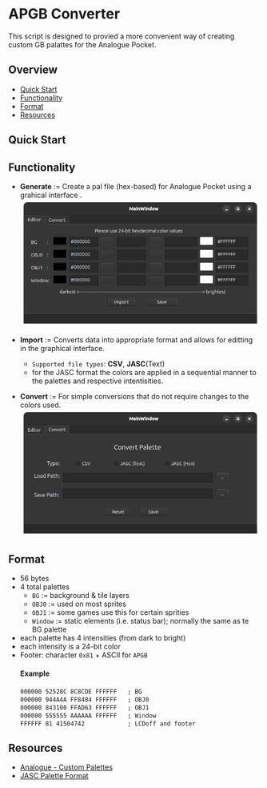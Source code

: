 # APGB Converter
This script is designed to provied a more convenient way of creating custom GB palattes for the Analogue Pocket.

## Overview
- [Quick Start](#quick-start)
- [Functionality](#functionality)
- [Format](#format)
- [Resources](#resources)

## Quick Start


## Functionality
- **Generate** := Create a pal file (hex-based) for Analogue Pocket using a grahical interface .
![](/apgb_converter/apgbApp/img/editor.png)

- **Import** := Converts data into appropriate format and allows for editting in the graphical interface. 
    - `Supported file types`: **CSV**, **JASC**(Text)
    - for the JASC format the colors are applied in a sequential manner to the palettes and respective intentisities.

- **Convert** := For simple conversions that do not require changes to the colors used.
![](/apgb_converter/apgbApp/img/convert.png)

## Format
- 56 bytes
- 4 total palettes
    - `BG` := background & tile layers
    - `OBJ0` := used on most sprites
    - `OBJ1` := some games use this for certain sprities
    - `Window` := static elements (i.e. status bar); normally the same as te BG palette
- each palette has 4 intensities (from dark to bright)
- each intensity is a 24-bit color
- Footer: character `0x81` + ASCII for `APGB`
    #### Example
    ```
    000000 52528C 8C8CDE FFFFFF   ; BG
    000000 944A4A FF8484 FFFFFF   ; OBJ0
    000000 843100 FFAD63 FFFFFF   ; OBJ1
    000000 555555 AAAAAA FFFFFF   ; Window
    FFFFFF 81 41504742            ; LCDoff and footer
    ```

## Resources
- [Analogue - Custom Palettes](https://www.analogue.co/developer/docs/custom-palettes)
- [JASC Palette Format](https://liero.nl/lierohack/docformats/other-jasc.html)

